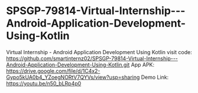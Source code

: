 # SPSGP-79814-Virtual-Internship---Android-Application-Development-Using-Kotlin
Virtual Internship - Android Application Development Using Kotlin
visit code: https://github.com/smartinternz02/SPSGP-79814-Virtual-Internship---Android-Application-Development-Using-Kotlin.git
App APK:  https://drive.google.com/file/d/1C4x2-Gypo5kUA0b4_YZoegNORtV7QYVs/view?usp=sharing
Demo Link: https://youtu.be/n50_bLRp4p0
